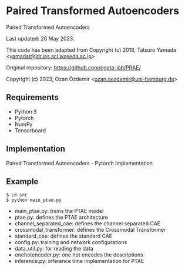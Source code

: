 # Paired Transformed Autoencoders

Paired Transformed Autoencoders

Last updated: 26 May 2023.

This code has been adapted from Copyright (c) 2018, Tatsuro Yamada <<yamadat@idr.ias.sci.waseda.ac.jp>>

Original repository: https://github.com/ogata-lab/PRAE/

Copyright (c) 2023, Ozan Özdemir <<ozan.oezdemir@uni-hamburg.de>>

## Requirements
- Python 3
- Pytorch
- NumPy
- Tensorboard

## Implementation
Paired Transformed Autoencoders - Pytorch Implementation

## Example
```
$ cd src
$ python main_ptae.py
```
- main_ptae.py: trains the PTAE model
- ptae.py: defines the PTAE architecture
- channel_separated_cae: defines the channel separated CAE
- crossmodal_transformer: defines the Crossmodal Transformer
- standard_cae: defines the standard CAE
- config.py: training and network configurations
- data_util.py: for reading the data
- onehotencoder.py: one hot encodes the descriptions
- inference.py: inference time implementation for PTAE
